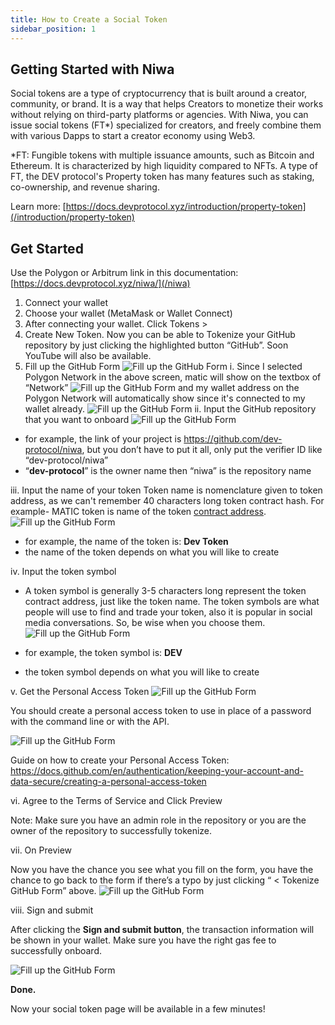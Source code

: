 ```yaml
---
title: How to Create a Social Token
sidebar_position: 1
---
```


## Getting Started with Niwa

Social tokens are a type of cryptocurrency that is built around a creator, community, or brand. It is a way that helps Creators to monetize their works without relying on third-party platforms or agencies. With Niwa, you can issue social tokens (FT\*) specialized for creators, and freely combine them with various Dapps to start a creator economy using Web3.

\*FT: Fungible tokens with multiple issuance amounts, such as Bitcoin and Ethereum. It is characterized by high liquidity compared to NFTs. A type of FT, the DEV protocol's Property token has many features such as staking, co-ownership, and revenue sharing.

Learn more: [https://docs.devprotocol.xyz/introduction/property-token](/introduction/property-token)

## Get Started

Use the Polygon or Arbitrum link in this documentation: [https://docs.devprotocol.xyz/niwa/](/niwa)

1. Connect your wallet
2. Choose your wallet (MetaMask or Wallet Connect)
3. After connecting your wallet. Click Tokens >
4. Create New Token. Now you can be able to Tokenize your GitHub repository by just clicking the highlighted button “GitHub”. Soon YouTube will also be available.
5. Fill up the GitHub Form
   ![Fill up the GitHub Form](/img/niwa/issue/image13.png)
   i. Since I selected Polygon Network in the above screen, matic will show on the textbox of “Network”
   ![Fill up the GitHub Form](/img/niwa/issue/image16.png)
   and my wallet address on the Polygon Network will automatically show since it's connected to my wallet already.
   ![Fill up the GitHub Form](/img/niwa/issue/image5.png)
   ii. Input the GitHub repository that you want to onboard
   ![Fill up the GitHub Form](/img/niwa/issue/image8.png)

- for example, the link of your project is https://github.com/dev-protocol/niwa, but you don’t have to put it all, only put the verifier ID like “dev-protocol/niwa”
- “**dev-protocol**” is the owner name then “niwa” is the repository name

iii. Input the name of your token
Token name is nomenclature given to token address, as we can't remember 40 characters long token contract hash. For example- MATIC token is name of the token [contract address](https://etherscan.io/address/0x7D1AfA7B718fb893dB30A3aBc0Cfc608AaCfeBB0).
![Fill up the GitHub Form](/img/niwa/issue/image1.png)

- for example, the name of the token is: **Dev Token**
- the name of the token depends on what you will like to create

iv. Input the token symbol

- A token symbol is generally 3-5 characters long represent the token contract address, just like the token name. The token symbols are what people will use to find and trade your token, also it is popular in social media conversations. So, be wise when you choose them.
  ![Fill up the GitHub Form](/img/niwa/issue/image9.png)

- for example, the token symbol is: **DEV**
- the token symbol depends on what you will like to create

v. Get the Personal Access Token
![Fill up the GitHub Form](/img/niwa/issue/image6.png)

You should create a personal access token to use in place of a password with the command line or with the API.

![Fill up the GitHub Form](/img/niwa/issue/image15.png)

Guide on how to create your Personal Access Token: https://docs.github.com/en/authentication/keeping-your-account-and-data-secure/creating-a-personal-access-token

vi. Agree to the Terms of Service and Click Preview

Note: Make sure you have an admin role in the repository or you are the owner of the repository to successfully tokenize.

vii. On Preview

Now you have the chance you see what you fill on the form, you have the chance to go back to the form if there’s a typo by just clicking “ < Tokenize GitHub Form” above.
![Fill up the GitHub Form](/img/niwa/issue/image2.png)

viii. Sign and submit

After clicking the **Sign and submit button**, the transaction information will be shown in your wallet. Make sure you have the right gas fee to successfully onboard.

![Fill up the GitHub Form](/img/niwa/issue/image11.png)

**Done.**

Now your social token page will be available in a few minutes!
